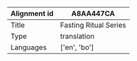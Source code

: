 |Alignment id | A8AA447CA
| --- | --- 
|Title | Fasting Ritual Series 
|Type | translation
|Languages | ['en', 'bo']